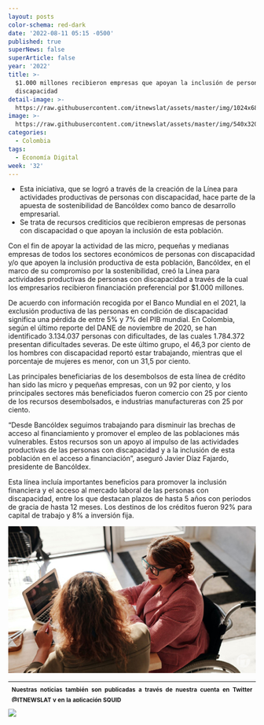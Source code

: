 ```yaml
---
layout: posts
color-schema: red-dark
date: '2022-08-11 05:15 -0500'
published: true
superNews: false
superArticle: false
year: '2022'
title: >-
  $1.000 millones recibieron empresas que apoyan la inclusión de personas con
  discapacidad
detail-image: >-
  https://raw.githubusercontent.com/itnewslat/assets/master/img/1024x680/reunion-dos-mujeres-g.jpg
image: >-
  https://raw.githubusercontent.com/itnewslat/assets/master/img/540x320/reunion-dos-mujeres-p.jpg
categories:
  - Colombia
tags:
  - Economía Digital
week: '32'
---
```

- Esta iniciativa, que se logró a través de la creación de la Línea para actividades productivas de personas con discapacidad, hace parte de la apuesta de sostenibilidad de Bancóldex como banco de desarrollo empresarial.
- Se trata de recursos crediticios que recibieron empresas de personas con discapacidad o que apoyan la inclusión de esta población.

Con el fin de apoyar la actividad de las micro, pequeñas y medianas empresas de todos los sectores económicos de personas con discapacidad y/o que apoyen la inclusión productiva de esta población, Bancóldex, en el marco de su compromiso por la sostenibilidad, creó la Línea para actividades productivas de personas con discapacidad a través de la cual los empresarios recibieron financiación preferencial por $1.000 millones.

De acuerdo con información recogida por el Banco Mundial en el 2021, la exclusión productiva de las personas en condición de discapacidad significa una pérdida de entre 5% y 7% del PIB mundial. En Colombia, según el último reporte del DANE de noviembre de 2020, se han identificado 3.134.037 personas con dificultades, de las cuales 1.784.372 presentan dificultades severas. De este último grupo, el 46,3 por ciento de los hombres con discapacidad reportó estar trabajando, mientras que el porcentaje de mujeres es menor, con un 31,5 por ciento.

Las principales beneficiarias de los desembolsos de esta línea de crédito han sido las micro y pequeñas empresas, con un 92 por ciento, y los principales sectores más beneficiados fueron comercio con 25 por ciento de los recursos desembolsados, e industrias manufactureras con 25 por ciento.

“Desde Bancóldex seguimos trabajando para disminuir las brechas de acceso al financiamiento y promover el empleo de las poblaciones más vulnerables. Estos recursos son un apoyo al impulso de las actividades productivas de las personas con discapacidad y a la inclusión de esta población en el acceso a financiación”, aseguró Javier Díaz Fajardo, presidente de Bancóldex.

Esta línea incluía importantes beneficios para promover la inclusión financiera y el acceso al mercado laboral de las personas con discapacidad, entre los que destacan plazos de hasta 5 años con periodos de gracia de hasta 12 meses. Los destinos de los créditos fueron 92% para capital de trabajo y 8% a inversión fija. 

![](https://raw.githubusercontent.com/itnewslat/assets/master/img/540x320/reunion-dos-mujeres-p.jpg)

<table style="height: 42px;" width="569">
<tbody>
<tr>
<td style="text-align: justify;"><sub><strong>Nuestras noticias también son publicadas a través de nuestra cuenta en Twitter <a href="https://twitter.com/itnewslat?lang=es">@ITNEWSLAT</a> y en la aplicación <a href="https://squidapp.co/en/">SQUID</a></strong></sub></td>
</tr>
</tbody>
</table>

<img src="https://tracker.metricool.com/c3po.jpg?hash=56f88a41e39ab42c063cc51676587a04"/>